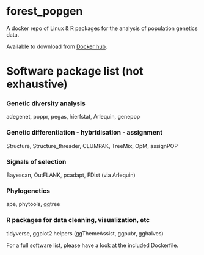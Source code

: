 # forest_popgen
A docker repo of Linux & R packages for the analysis of population genetics data.

Available to download from [Docker hub](https://hub.docker.com/r/nikostourvas/forest_popgen).

# Software package list (not exhaustive)

### Genetic diversity analysis
adegenet, poppr, pegas, hierfstat, Arlequin, genepop

### Genetic differentiation - hybridisation - assignment
Structure, Structure_threader, CLUMPAK, TreeMix, OpM, assignPOP

### Signals of selection
Bayescan, OutFLANK, pcadapt, FDist (via Arlequin)

### Phylogenetics
ape, phytools, ggtree

### R packages for data cleaning, visualization, etc
tidyverse, ggplot2 helpers (ggThemeAssist, ggpubr, gghalves)

For a full software list, please have a look at the included Dockerfile.

